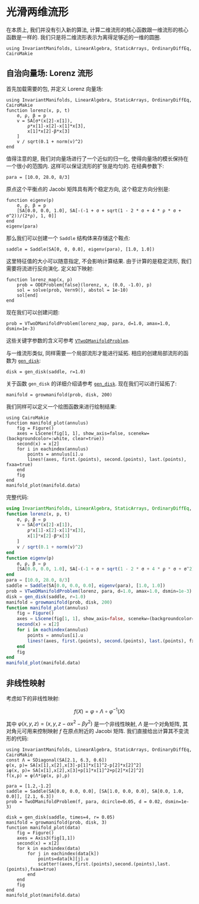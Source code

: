 # 光滑两维流形

在本质上, 我们并没有引入新的算法, 计算二维流形的核心函数跟一维流形的核心函数是一样的. 我们只是将二维流形表示为离得足够近的一维的圆圈.

```@setup lorenz
using InvariantManifolds, LinearAlgebra, StaticArrays, OrdinaryDiffEq, CairoMakie
```
## 自治向量场: Lorenz 流形
首先加载需要的包, 并定义 Lorenz 向量场:
```@repl lorenz
using InvariantManifolds, LinearAlgebra, StaticArrays, OrdinaryDiffEq, CairoMakie
function lorenz(x, p, t)
    σ, ρ, β = p
    v = SA[σ*(x[2]-x[1]),
        ρ*x[1]-x[2]-x[1]*x[3],
        x[1]*x[2]-β*x[3]
    ]
    v / sqrt(0.1 + norm(v)^2)
end
```

值得注意的是, 我们对向量场进行了一个近似的归一化, 使得向量场的模长保持在一个很小的范围内. 这样可以保证流形的扩张是均匀的. 在经典参数下:
```@repl lorenz
para = [10.0, 28.0, 8/3]
```
原点这个平衡点的 Jacobi 矩阵具有两个稳定方向, 这个稳定方向分别是:
```@example lorenz
function eigenv(p)
    σ, ρ, β = p
    [SA[0.0, 0.0, 1.0], SA[-(-1 + σ + sqrt(1 - 2 * σ + 4 * ρ * σ + σ^2))/(2*ρ), 1, 0]]
end
eigenv(para)
```
那么我们可以创建一个 `Saddle` 结构体来存储这个鞍点:
```@repl lorenz
saddle = Saddle(SA[0, 0, 0.0], eigenv(para), [1.0, 1.0])
```
这里特征值的大小可以随意指定, 不会影响计算结果. 由于计算的是稳定流形, 我们需要将流进行反向演化. 定义如下映射:
```@repl lorenz
function lorenz_map(x, p)
    prob = ODEProblem{false}(lorenz, x, (0.0, -1.0), p)
    sol = solve(prob, Vern9(), abstol = 1e-10)
    sol[end]
end
```

现在我们可以创建问题:
```@repl lorenz
prob = VTwoDManifoldProblem(lorenz_map, para, d=1.0, amax=1.0, dsmin=1e-3)
```
这些关键字参数的含义可参考 [`VTwoDManifoldProblem`](@ref).

与一维流形类似, 同样需要一个局部流形才能进行延拓. 相应的创建局部流形的函数为 [`gen_disk`](@ref):
```@repl lorenz
disk = gen_disk(saddle, r=1.0)
```
关于函数 `gen_disk` 的详细介绍请参考 [`gen_disk`](@ref). 现在我们可以进行延拓了:
```@repl lorenz
manifold = growmanifold(prob, disk, 200)
```

我们同样可以定义一个绘图函数来进行绘制结果:
```@example lorenz
using CairoMakie
function manifold_plot(annulus)
    fig = Figure()
    axes = LScene(fig[1, 1], show_axis=false, scenekw=(backgroundcolor=:white, clear=true))
    second(x) = x[2]
    for i in eachindex(annulus)
        points = annulus[i].u
        lines!(axes, first.(points), second.(points), last.(points), fxaa=true)
    end
    fig
end
manifold_plot(manifold.data)
```

完整代码:
```julia
using InvariantManifolds, LinearAlgebra, StaticArrays, OrdinaryDiffEq, CairoMakie
function lorenz(x, p, t)
    σ, ρ, β = p
    v = SA[σ*(x[2]-x[1]),
        ρ*x[1]-x[2]-x[1]*x[3],
        x[1]*x[2]-β*x[3]
    ]
    v / sqrt(0.1 + norm(v)^2)
end
function eigenv(p)
    σ, ρ, β = p
    [SA[0.0, 0.0, 1.0], SA[-(-1 + σ + sqrt(1 - 2 * σ + 4 * ρ * σ + σ^2))/(2*ρ), 1, 0]]
end
para = [10.0, 28.0, 8/3]
saddle = Saddle(SA[0.0, 0.0, 0.0], eigenv(para), [1.0, 1.0])
prob = VTwoDManifoldProblem(lorenz, para, d=1.0, amax=1.0, dsmin=1e-3)
disk = gen_disk(saddle, r=1.0)
manifold = growmanifold(prob, disk, 200)
function manifold_plot(annulus)
    fig = Figure()
    axes = LScene(fig[1, 1], show_axis=false, scenekw=(backgroundcolor=:white, clear=true))
    second(x) = x[2]
    for i in eachindex(annulus)
        points = annulus[i].u
        lines!(axes, first.(points), second.(points), last.(points), fxaa=true)
    end
    fig
end
manifold_plot(manifold.data)
```

## 非线性映射

考虑如下的非线性映射:

```math
f(X)=\varphi\circ\Lambda\circ\varphi^{-1}(X)
```
其中 $\varphi(x,y,z)=(x,y,z-\alpha x^2-\beta y^2)$ 是一个非线性映射, $\Lambda$ 是一个对角矩阵, 其对角元可用来控制映射 $f$ 在原点附近的 Jacobi 矩阵. 我们直接给出计算其不变流形的代码:
```@example nonlinearmap
using InvariantManifolds, LinearAlgebra, StaticArrays, OrdinaryDiffEq, CairoMakie
const Λ = SDiagonal(SA[2.1, 6.3, 0.6])
φ(x, p)= SA[x[1],x[2],x[3]-p[1]*x[1]^2-p[2]*x[2]^2]
iφ(x, p)= SA[x[1],x[2],x[3]+p[1]*x[1]^2+p[2]*x[2]^2]
f(x,p) = φ(Λ*iφ(x, p),p)

para = [1.2,-1.2]
saddle = Saddle(SA[0.0, 0.0, 0.0], [SA[1.0, 0.0, 0.0], SA[0.0, 1.0, 0.0]], [2.1, 6.3])
prob = TwoDManifoldProblem(f, para, dcircle=0.05, d = 0.02, dsmin=1e-3)

disk = gen_disk(saddle, times=4, r= 0.05)
manifold = growmanifold(prob, disk, 3)
function manifold_plot(data)
    fig = Figure()
    axes = Axis3(fig[1,1])
    second(x) = x[2]
    for k in eachindex(data)
        for j in eachindex(data[k])
            points=data[k][j].u
            scatter!(axes,first.(points),second.(points),last.(points),fxaa=true)
        end
    end
    fig
end
manifold_plot(manifold.data)
```